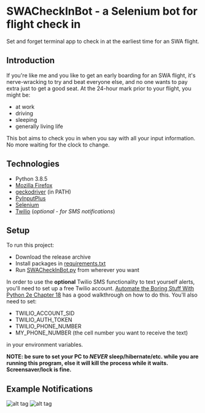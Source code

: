# SWACheckInBot - a Selenium bot for flight check in

Set and forget terminal app to check in at the earliest time for an SWA flight.

## Introduction

If you're like me and you like to get an early boarding for an SWA flight, it's nerve-wracking to try and beat everyone else, and no one wants to pay extra just to get a good seat. At the 24-hour mark prior to your flight, you might be:
* at work
* driving
* sleeping
* generally living life

This bot aims to check you in when you say with all your input information. No more waiting for the clock to change.

## Technologies
* Python 3.8.5
* [Mozilla Firefox](https://www.mozilla.org/en-US/firefox/new/)
* [geckodriver](https://github.com/mozilla/geckodriver/releases) (in PATH)
* [PyInputPlus](https://pyinputplus.readthedocs.io/en/latest/)
* [Selenium](https://selenium-python.readthedocs.io/)
* [Twilio](https://pypi.org/project/twilio/) (*optional - for SMS notifications*)

## Setup
To run this project:
* Download the release archive
* Install packages in [requirements.txt](https://github.com/chemicalwill/SWACheckInBot/blob/main/requirements.txt)
* Run [SWACheckInBot.py](https://github.com/chemicalwill/SWACheckInBot/blob/main/SWACheckInBot.py) from wherever you want

In order to use the **optional** Twilio SMS functionality to text yourself alerts, you'll need to set up a free Twilio account. [Automate the Boring Stuff With Python 2e Chapter 18](https://automatetheboringstuff.com/2e/chapter18/) has a good walkthrough on how to do this.
You'll also need to set:
* TWILIO_ACCOUNT_SID
* TWILIO_AUTH_TOKEN
* TWILIO_PHONE_NUMBER
* MY_PHONE_NUMBER (the cell number you want to receive the text)

in your environment variables.

**NOTE: be sure to set your PC to *NEVER* sleep/hibernate/etc. while you are running this program, else it will kill the process while it waits. Screensaver/lock is fine.**

## Example Notifications

![alt tag](https://i.imgur.com/cXlrKMu.png?1) ![alt tag](
https://i.imgur.com/4kIoJlb.png?1)
